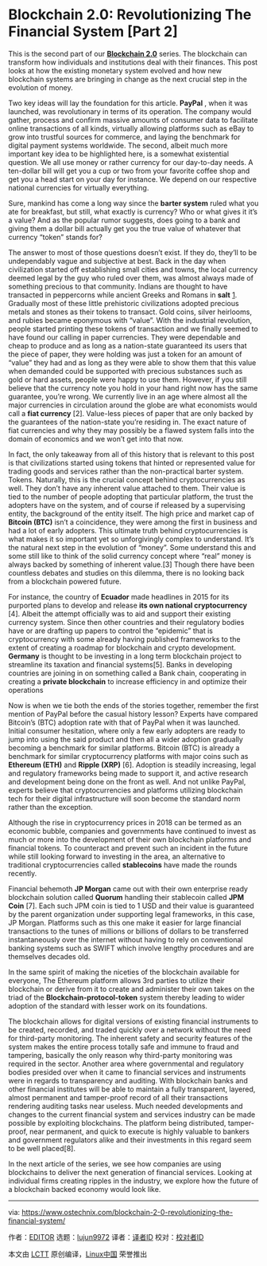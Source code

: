[#]: collector: (lujun9972)
[#]: translator: (sanfusu)
[#]: reviewer: ( )
[#]: publisher: ( )
[#]: url: ( )
[#]: subject: (Blockchain 2.0: Revolutionizing The Financial System [Part 2])
[#]: via: (https://www.ostechnix.com/blockchain-2-0-revolutionizing-the-financial-system/)
[#]: author: (EDITOR https://www.ostechnix.com/author/editor/)

Blockchain 2.0: Revolutionizing The Financial System [Part 2]
======

This is the second part of our [**Blockchain 2.0**][1] series. The blockchain can transform how individuals and institutions deal with their finances. This post looks at how the existing monetary system evolved and how new blockchain systems are bringing in change as the next crucial step in the evolution of money.

Two key ideas will lay the foundation for this article. **PayPal** , when it was launched, was revolutionary in terms of its operation. The company would gather, process and confirm massive amounts of consumer data to facilitate online transactions of all kinds, virtually allowing platforms such as eBay to grow into trustful sources for commerce, and laying the benchmark for digital payment systems worldwide. The second, albeit much more important key idea to be highlighted here, is a somewhat existential question. We all use money or rather currency for our day-to-day needs. A ten-dollar bill will get you a cup or two from your favorite coffee shop and get you a head start on your day for instance. We depend on our respective national currencies for virtually everything.

Sure, mankind has come a long way since the **barter system** ruled what you ate for breakfast, but still, what exactly is currency? Who or what gives it it’s a value? And as the popular rumor suggests, does going to a bank and giving them a dollar bill actually get you the true value of whatever that currency “token” stands for?

The answer to most of those questions doesn’t exist. If they do, they’ll to be undependably vague and subjective at best. Back in the day when civilization started off establishing small cities and towns, the local currency deemed legal by the guy who ruled over them, was almost always made of something precious to that community. Indians are thought to have transacted in peppercorns while ancient Greeks and Romans in **salt** [1]. Gradually most of these little prehistoric civilizations adopted precious metals and stones as their tokens to transact. Gold coins, silver heirlooms, and rubies became eponymous with “value”. With the industrial revolution, people started printing these tokens of transaction and we finally seemed to have found our calling in paper currencies. They were dependable and cheap to produce and as long as a nation-state guaranteed its users that the piece of paper, they were holding was just a token for an amount of “value” they had and as long as they were able to show them that this value when demanded could be supported with precious substances such as gold or hard assets, people were happy to use them. However, if you still believe that the currency note you hold in your hand right now has the same guarantee, you’re wrong. We currently live in an age where almost all the major currencies in circulation around the globe are what economists would call a **fiat currency** [2]. Value-less pieces of paper that are only backed by the guarantees of the nation-state you’re residing in. The exact nature of fiat currencies and why they may possibly be a flawed system falls into the domain of economics and we won’t get into that now.

In fact, the only takeaway from all of this history that is relevant to this post is that civilizations started using tokens that hinted or represented value for trading goods and services rather than the non-practical barter system. Tokens. Naturally, this is the crucial concept behind cryptocurrencies as well. They don’t have any inherent value attached to them. Their value is tied to the number of people adopting that particular platform, the trust the adopters have on the system, and of course if released by a supervising entity, the background of the entity itself. The high price and market cap of **Bitcoin (BTC)** isn’t a coincidence, they were among the first in business and had a lot of early adopters. This ultimate truth behind cryptocurrencies is what makes it so important yet so unforgivingly complex to understand. It’s the natural next step in the evolution of “money”. Some understand this and some still like to think of the solid currency concept where “real” money is always backed by something of inherent value.[3] Though there have been countless debates and studies on this dilemma, there is no looking back from a blockchain powered future.

For instance, the country of **Ecuador** made headlines in 2015 for its purported plans to develop and release **its own national cryptocurrency** [4]. Albeit the attempt officially was to aid and support their existing currency system. Since then other countries and their regulatory bodies have or are drafting up papers to control the “epidemic” that is cryptocurrency with some already having published frameworks to the extent of creating a roadmap for blockchain and crypto development. **Germany** is thought to be investing in a long term blockchain project to streamline its taxation and financial systems[5]. Banks in developing countries are joining in on something called a Bank chain, cooperating in creating a **private blockchain** to increase efficiency in and optimize their operations

Now is when we tie both the ends of the stories together, remember the first mention of PayPal before the casual history lesson? Experts have compared Bitcoin’s (BTC) adoption rate with that of PayPal when it was launched. Initial consumer hesitation, where only a few early adopters are ready to jump into using the said product and then all a wider adoption gradually becoming a benchmark for similar platforms. Bitcoin (BTC) is already a benchmark for similar cryptocurrency platforms with major coins such as **Ethereum (ETH)** and **Ripple (XRP)** [6]. Adoption is steadily increasing, legal and regulatory frameworks being made to support it, and active research and development being done on the front as well. And not unlike PayPal, experts believe that cryptocurrencies and platforms utilizing blockchain tech for their digital infrastructure will soon become the standard norm rather than the exception.

Although the rise in cryptocurrency prices in 2018 can be termed as an economic bubble, companies and governments have continued to invest as much or more into the development of their own blockchain platforms and financial tokens. To counteract and prevent such an incident in the future while still looking forward to investing in the area, an alternative to traditional cryptocurrencies called **stablecoins** have made the rounds recently.

Financial behemoth **JP Morgan** came out with their own enterprise ready blockchain solution called **Quorum** handling their stablecoin called **JPM Coin** [7]. Each such JPM coin is tied to 1 USD and their value is guaranteed by the parent organization under supporting legal frameworks, in this case, JP Morgan. Platforms such as this one make it easier for large financial transactions to the tunes of millions or billions of dollars to be transferred instantaneously over the internet without having to rely on conventional banking systems such as SWIFT which involve lengthy procedures and are themselves decades old.

In the same spirit of making the niceties of the blockchain available for everyone, The Ethereum platform allows 3rd parties to utilize their blockchain or derive from it to create and administer their own takes on the triad of the **Blockchain-protocol-token** system thereby leading to wider adoption of the standard with lesser work on its foundations.

The blockchain allows for digital versions of existing financial instruments to be created, recorded, and traded quickly over a network without the need for third-party monitoring. The inherent safety and security features of the system makes the entire process totally safe and immune to fraud and tampering, basically the only reason why third-party monitoring was required in the sector. Another area where governmental and regulatory bodies presided over when it came to financial services and instruments were in regards to transparency and auditing. With blockchain banks and other financial institutes will be able to maintain a fully transparent, layered, almost permanent and tamper-proof record of all their transactions rendering auditing tasks near useless. Much needed developments and changes to the current financial system and services industry can be made possible by exploiting blockchains. The platform being distributed, tamper-proof, near permanent, and quick to execute is highly valuable to bankers and government regulators alike and their investments in this regard seem to be well placed[8].

In the next article of the series, we see how companies are using blockchains to deliver the next generation of financial services. Looking at individual firms creating ripples in the industry, we explore how the future of a blockchain backed economy would look like.



--------------------------------------------------------------------------------

via: https://www.ostechnix.com/blockchain-2-0-revolutionizing-the-financial-system/

作者：[EDITOR][a]
选题：[lujun9972][b]
译者：[译者ID](https://github.com/译者ID)
校对：[校对者ID](https://github.com/校对者ID)

本文由 [LCTT](https://github.com/LCTT/TranslateProject) 原创编译，[Linux中国](https://linux.cn/) 荣誉推出

[a]: https://www.ostechnix.com/author/editor/
[b]: https://github.com/lujun9972
[1]: https://www.ostechnix.com/blockchain-2-0-an-introduction/
